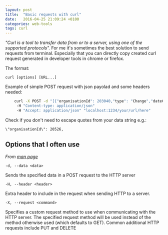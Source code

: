 ```yaml
---
layout: post
title:  "Basic requests with curl"
date:   2016-04-25 21:09:24 +0100
categories: web-tools
tags: curl
---
```

_"Curl is a tool to transfer data from or to a server, using one of the supported protocols"._ For me it's sometimes the best solution to send requests from terminal. Especially that you can directly copy created curl request generated in developer tools in chrome or firefox.

The format:

	curl [options] [URL...]

Example of simple POST request with json payolad and some headers needed:
```bash
	curl -X POST -d "[{"organisationId": 203040,"type": "Change","dateCreated": 1459944707610}]"
	 -H "Content-type: application/json"
	 -H "Accept: application/json" "localhost:1234/your/url/here"
```
Check if you don't need to escape quotes from your data string e.g.:

	\"organisationId\": 20526,

## Options that I often use
_From [man page](https://curl.haxx.se/docs/manpage.html)_

	-d, --data <data>

Sends the specified data in a POST request to the HTTP server

	-H, --header <header>

Extra header to include in the request when sending HTTP to a server. 

	-X, --request <command>

Specifies a custom request method to use when communicating with the HTTP server. The specified request method will be used instead of the method otherwise used (which defaults to GET). Common additional HTTP requests include PUT and DELETE